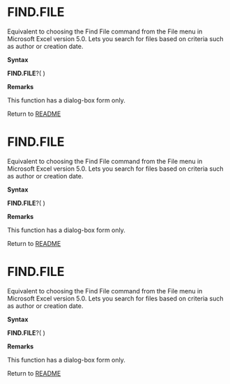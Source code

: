 # FIND.FILE

Equivalent to choosing the Find File command from the File menu in
Microsoft Excel version 5.0. Lets you search for files based on criteria
such as author or creation date.

**Syntax**

**FIND.FILE**?( )

**Remarks**

This function has a dialog-box form only.



Return to [README](README.md#F)

# FIND.FILE

Equivalent to choosing the Find File command from the File menu in
Microsoft Excel version 5.0. Lets you search for files based on criteria
such as author or creation date.

**Syntax**

**FIND.FILE**?( )

**Remarks**

This function has a dialog-box form only.



Return to [README](README.md#F)

# FIND.FILE

Equivalent to choosing the Find File command from the File menu in
Microsoft Excel version 5.0. Lets you search for files based on criteria
such as author or creation date.

**Syntax**

**FIND.FILE**?( )

**Remarks**

This function has a dialog-box form only.



Return to [README](README.md#F)

